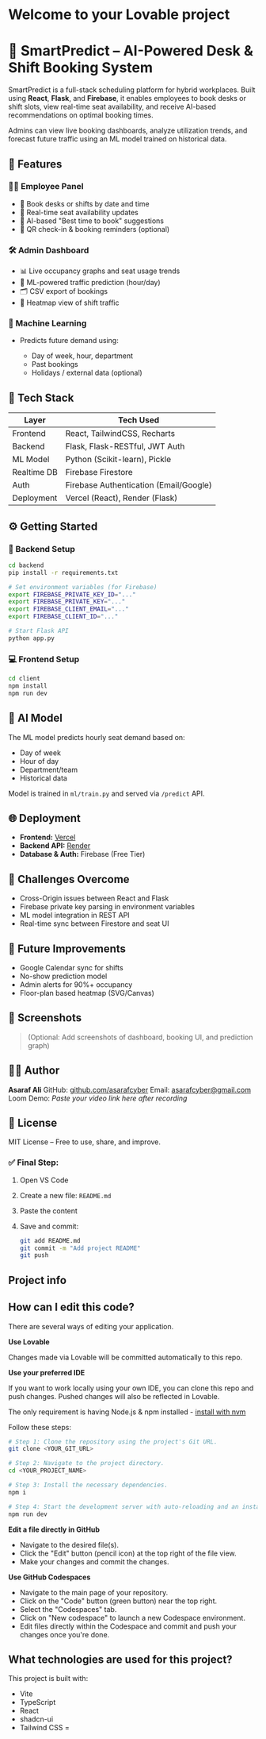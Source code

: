 # Welcome to your Lovable project

# 🧠 SmartPredict – AI-Powered Desk & Shift Booking System

SmartPredict is a full-stack scheduling platform for hybrid workplaces. Built using **React**, **Flask**, and **Firebase**, it enables employees to book desks or shift slots, view real-time seat availability, and receive AI-based recommendations on optimal booking times.

Admins can view live booking dashboards, analyze utilization trends, and forecast future traffic using an ML model trained on historical data.

## 🚀 Features

### 👨‍💼 Employee Panel

* 📅 Book desks or shifts by date and time
* 👀 Real-time seat availability updates
* 🎯 AI-based "Best time to book" suggestions
* 🔔 QR check-in & booking reminders (optional)

### 🛠 Admin Dashboard

* 📊 Live occupancy graphs and seat usage trends
* 🔮 ML-powered traffic prediction (hour/day)
* 🗂️ CSV export of bookings
* 🧠 Heatmap view of shift traffic

### 🧠 Machine Learning

* Predicts future demand using:

  * Day of week, hour, department
  * Past bookings
  * Holidays / external data (optional)


## 🧪 Tech Stack

| Layer       | Tech Used                              |
| ----------- | -------------------------------------- |
| Frontend    | React, TailwindCSS, Recharts           |
| Backend     | Flask, Flask-RESTful, JWT Auth         |
| ML Model    | Python (Scikit-learn), Pickle          |
| Realtime DB | Firebase Firestore                     |
| Auth        | Firebase Authentication (Email/Google) |
| Deployment  | Vercel (React), Render (Flask)         |



## ⚙️ Getting Started

### 🔧 Backend Setup

```bash
cd backend
pip install -r requirements.txt

# Set environment variables (for Firebase)
export FIREBASE_PRIVATE_KEY_ID="..."
export FIREBASE_PRIVATE_KEY="..."
export FIREBASE_CLIENT_EMAIL="..."
export FIREBASE_CLIENT_ID="..."

# Start Flask API
python app.py
```

### 💻 Frontend Setup

```bash
cd client
npm install
npm run dev
```


## 🧠 AI Model

The ML model predicts hourly seat demand based on:

* Day of week
* Hour of day
* Department/team
* Historical data

Model is trained in `ml/train.py` and served via `/predict` API.


## 🌐 Deployment

* **Frontend:** [Vercel](https://vercel.com)
* **Backend API:** [Render](https://render.com)
* **Database & Auth:** Firebase (Free Tier)


## 📌 Challenges Overcome

* Cross-Origin issues between React and Flask
* Firebase private key parsing in environment variables
* ML model integration in REST API
* Real-time sync between Firestore and seat UI


## 📎 Future Improvements

* Google Calendar sync for shifts
* No-show prediction model
* Admin alerts for 90%+ occupancy
* Floor-plan based heatmap (SVG/Canvas)


## 📸 Screenshots

> (Optional: Add screenshots of dashboard, booking UI, and prediction graph)


## 👨‍💻 Author

**Asaraf Ali**
GitHub: [github.com/asarafcyber](https://github.com/asarafcyber)
Email: [asarafcyber@gmail.com](mailto:asarafcyber@gmail.com)
Loom Demo: *Paste your video link here after recording*


## 📝 License

MIT License – Free to use, share, and improve.

### ✅ Final Step:

1. Open VS Code
2. Create a new file: `README.md`
3. Paste the content
4. Save and commit:
   

   ```bash
   git add README.md
   git commit -m "Add project README"
   git push
   ```

## Project info

## How can I edit this code?

There are several ways of editing your application.

**Use Lovable**


Changes made via Lovable will be committed automatically to this repo.

**Use your preferred IDE**

If you want to work locally using your own IDE, you can clone this repo and push changes. Pushed changes will also be reflected in Lovable.

The only requirement is having Node.js & npm installed - [install with nvm](https://github.com/nvm-sh/nvm#installing-and-updating)

Follow these steps:

```sh
# Step 1: Clone the repository using the project's Git URL.
git clone <YOUR_GIT_URL>

# Step 2: Navigate to the project directory.
cd <YOUR_PROJECT_NAME>

# Step 3: Install the necessary dependencies.
npm i

# Step 4: Start the development server with auto-reloading and an instant preview.
npm run dev
```

**Edit a file directly in GitHub**

- Navigate to the desired file(s).
- Click the "Edit" button (pencil icon) at the top right of the file view.
- Make your changes and commit the changes.

**Use GitHub Codespaces**

- Navigate to the main page of your repository.
- Click on the "Code" button (green button) near the top right.
- Select the "Codespaces" tab.
- Click on "New codespace" to launch a new Codespace environment.
- Edit files directly within the Codespace and commit and push your changes once you're done.

## What technologies are used for this project?

This project is built with:

- Vite
- TypeScript
- React
- shadcn-ui
- Tailwind CSS
=
